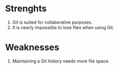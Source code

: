 # Strenghts
1. Git is suited for collaborative purposes.
2. It is nearly impossible to lose files when using Git.

# Weaknesses
1. Maintaining a Git history needs more file space.